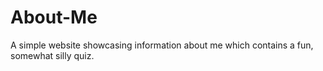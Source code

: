# About-Me
A simple website showcasing information about me which contains a fun, somewhat silly quiz. 
